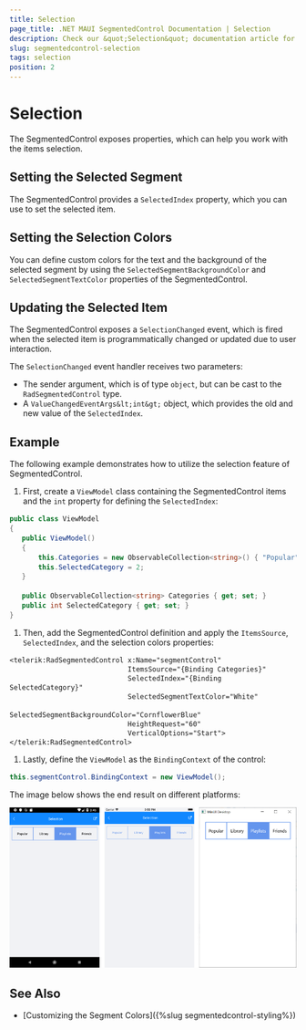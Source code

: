 ```yaml
---
title: Selection
page_title: .NET MAUI SegmentedControl Documentation | Selection
description: Check our &quot;Selection&quot; documentation article for Telerik SegmentedControl for NET MAUI control.
slug: segmentedcontrol-selection
tags: selection
position: 2
---
```


# Selection

The SegmentedControl exposes properties, which can help you work with the items selection.

## Setting the Selected Segment

The SegmentedControl provides a `SelectedIndex` property, which you can use to set the selected item.

## Setting the Selection Colors

You can define custom colors for the text and the background of the selected segment by using the `SelectedSegmentBackgroundColor` and `SelectedSegmentTextColor` properties of the SegmentedControl.

## Updating the Selected Item

The SegmentedControl exposes a `SelectionChanged` event, which is fired when the selected item is programmatically changed or updated due to user interaction.

The `SelectionChanged` event handler receives two parameters:
* The sender argument, which is of type `object`, but can be cast to the `RadSegmentedControl` type.
* A `ValueChangedEventArgs&lt;int&gt;` object, which provides the old and new value of the `SelectedIndex`.

## Example

The following example demonstrates how to utilize the selection feature of SegmentedControl.

1. First, create a `ViewModel` class containing the SegmentedControl items and the `int` property for defining the `SelectedIndex`:

 ```C#
public class ViewModel
{
    public ViewModel()
    {
        this.Categories = new ObservableCollection<string>() { "Popular", "Library", "Playlists", "Friends" };
        this.SelectedCategory = 2;
    }

    public ObservableCollection<string> Categories { get; set; }
    public int SelectedCategory { get; set; }
}
 ```

1. Then, add the SegmentedControl definition and apply the `ItemsSource`, `SelectedIndex`, and the selection colors properties:

 ```XAML
<telerik:RadSegmentedControl x:Name="segmentControl"
							  ItemsSource="{Binding Categories}"
							  SelectedIndex="{Binding SelectedCategory}"
							  SelectedSegmentTextColor="White"
							  SelectedSegmentBackgroundColor="CornflowerBlue"                                
							  HeightRequest="60"
							  VerticalOptions="Start">
</telerik:RadSegmentedControl>
 ```

1. Lastly, define the `ViewModel` as the `BindingContext` of the control:

 ```C#
this.segmentControl.BindingContext = new ViewModel();
 ```

The image below shows the end result on different platforms:

![SegmentedControl selection example](images/segmentcontrol-features-selection-0.png)

## See Also

- [Customizing the Segment Colors]({%slug segmentedcontrol-styling%})
